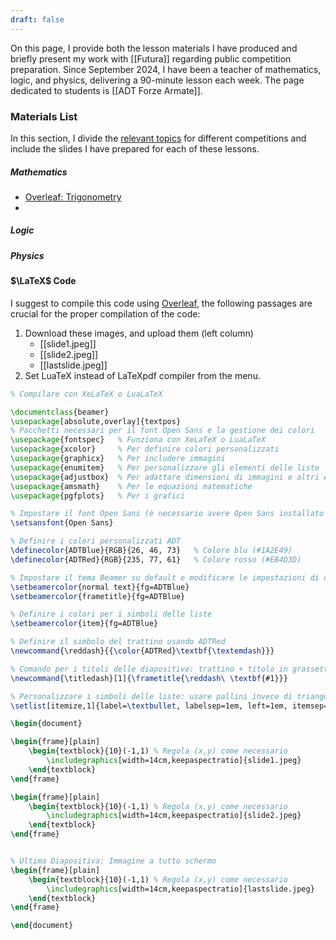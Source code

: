 ```yaml
---
draft: false
---
```

On this page, I provide both the lesson materials I have produced and briefly present my work with [[Futura]] regarding public competition preparation. Since September 2024, I have been a teacher of mathematics, logic, and physics, delivering a 90-minute lesson each week. The page dedicated to students is [[ADT Forze Armate]].
### Materials List
In this section, I divide the [relevant topics](https://docs.google.com/spreadsheets/d/1eMpxxHZ-sKFeJQUStWW4EmgYVRKeH61FAxySaHhZHes/read) for different competitions and include the slides I have prepared for each of these lessons.
##### Mathematics
- [Overleaf: Trigonometry](https://www.overleaf.com/read/nwgnjmprzjpj#e27ac6)
- 
##### Logic
##### Physics

#### $\LaTeX$ Code
I suggest to compile this code using [Overleaf](https://www.overleaf.com/), the following passages are crucial for the proper compilation of the code:
1. Download these images, and upload them (left column)
	- [[slide1.jpeg]]
	- [[slide2.jpeg]]
	- [[lastslide.jpeg]]
2. Set LuaTeX instead of LaTeXpdf compiler from the menu.

```LaTeX
% Compilare con XeLaTeX o LuaLaTeX

\documentclass{beamer}
\usepackage[absolute,overlay]{textpos}
% Pacchetti necessari per il font Open Sans e la gestione dei colori
\usepackage{fontspec}   % Funziona con XeLaTeX o LuaLaTeX
\usepackage{xcolor}     % Per definire colori personalizzati
\usepackage{graphicx}   % Per includere immagini
\usepackage{enumitem}   % Per personalizzare gli elementi delle liste
\usepackage{adjustbox}  % Per adattare dimensioni di immagini e altri elementi
\usepackage{amsmath}    % Per le equazioni matematiche
\usepackage{pgfplots}   % Per i grafici

% Impostare il font Open Sans (è necessario avere Open Sans installato sul sistema)
\setsansfont{Open Sans}

% Definire i colori personalizzati ADT
\definecolor{ADTBlue}{RGB}{26, 46, 73}   % Colore blu (#1A2E49)
\definecolor{ADTRed}{RGB}{235, 77, 61}   % Colore rosso (#EB4D3D)

% Impostare il tema Beamer su default e modificare le impostazioni di colore
\setbeamercolor{normal text}{fg=ADTBlue}
\setbeamercolor{frametitle}{fg=ADTBlue}

% Definire i colori per i simboli delle liste
\setbeamercolor{item}{fg=ADTBlue}

% Definire il simbolo del trattino usando ADTRed
\newcommand{\reddash}{{\color{ADTRed}\textbf{\textemdash}}}

% Comando per i titoli delle diapositive: trattino + titolo in grassetto
\newcommand{\titledash}[1]{\frametitle{\reddash\ \textbf{#1}}}

% Personalizzare i simboli delle liste: usare pallini invece di triangoli
\setlist[itemize,1]{label=\textbullet, labelsep=1em, left=1em, itemsep=0.5em, font=\color{ADTBlue}}

\begin{document}

\begin{frame}[plain]
    \begin{textblock}{10}(-1,1) % Regola (x,y) come necessario
        \includegraphics[width=14cm,keepaspectratio]{slide1.jpeg}
    \end{textblock}
\end{frame}

\begin{frame}[plain]
    \begin{textblock}{10}(-1,1) % Regola (x,y) come necessario
        \includegraphics[width=14cm,keepaspectratio]{slide2.jpeg}
    \end{textblock}
\end{frame}


% Ultima Diapositiva: Immagine a tutto schermo
\begin{frame}[plain]
    \begin{textblock}{10}(-1,1) % Regola (x,y) come necessario
        \includegraphics[width=14cm,keepaspectratio]{lastslide.jpeg}
    \end{textblock}
\end{frame}

\end{document}
```